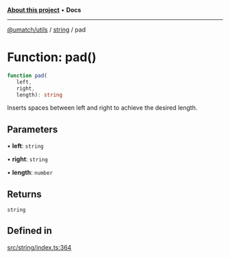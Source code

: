 [**About this project**](../../README.md) • **Docs**

***

[@umatch/utils](../../api.md) / [string](../README.md) / pad

# Function: pad()

```ts
function pad(
   left, 
   right, 
   length): string
```

Inserts spaces between left and right to achieve the desired length.

## Parameters

• **left**: `string`

• **right**: `string`

• **length**: `number`

## Returns

`string`

## Defined in

[src/string/index.ts:364](https://github.com/umatch-oficial/utils/blob/main/src/string/index.ts#L364)
